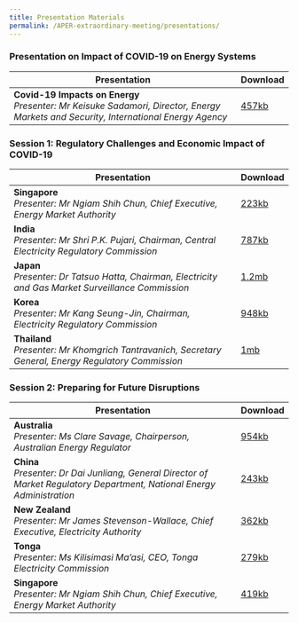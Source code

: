 ```yaml
---
title: Presentation Materials
permalink: /APER-extraordinary-meeting/presentations/
---
```

<style>
  table th:first-of-type {width: 85%}
  table th:nth-of-type(2) {width: 15%}
</style>

### **Presentation on Impact of COVID-19 on Energy Systems**

| **Presentation** | **Download** |
|---|:----|
| **Covid-19 Impacts on Energy**<br>*Presenter: Mr Keisuke Sadamori, Director, Energy Markets and Security, International Energy Agency* | [457kb](/files/2020-00-iea.pdf) |

### **Session 1: Regulatory Challenges and Economic Impact of COVID-19**

| **Presentation** | **Download** |
|---|:----|
| **Singapore**<br>*Presenter: Mr Ngiam Shih Chun, Chief Executive, Energy Market Authority* | [223kb](/files/2020-01-singapore.pdf) |
| **India**<br>*Presenter: Mr Shri P.K. Pujari, Chairman, Central Electricity Regulatory Commission* | [787kb](/files/2020-01-india.pdf) |
| **Japan**<br>*Presenter: Dr Tatsuo Hatta, Chairman, Electricity and Gas Market Surveillance Commission* | [1.2mb](/files/2020-01-japan.pdf) |
| **Korea**<br>*Presenter: Mr Kang Seung-Jin, Chairman, Electricity Regulatory Commission* | [948kb](/files/2020-01-korea.pdf) |
| **Thailand**<br>*Presenter: Mr Khomgrich Tantravanich, Secretary General, Energy Regulatory Commission* | [1mb](/files/2020-01-thailand.pdf) |

### **Session 2: Preparing for Future Disruptions**

| **Presentation** | **Download** |
|---|:----|
| **Australia**<br>*Presenter: Ms Clare Savage, Chairperson, Australian Energy Regulator* | [954kb](/files/2020-02-australia.pdf) |
| **China**<br>*Presenter: Dr Dai Junliang, General Director of Market Regulatory Department, National Energy Administration* | [243kb](/files/2020-02-china.pdf) |
| **New Zealand**<br>*Presenter: Mr James Stevenson-Wallace, Chief Executive, Electricity Authority* | [362kb](/files/2020-02-newzealand.pdf) |
| **Tonga**<br>*Presenter: Ms Kilisimasi Ma’asi, CEO, Tonga Electricity Commission* | [279kb](/files/2020-02-tonga.pdf) |
| **Singapore**<br>*Presenter: Mr Ngiam Shih Chun, Chief Executive, Energy Market Authority* | [419kb](/files/2020-02-singapore.pdf) |

